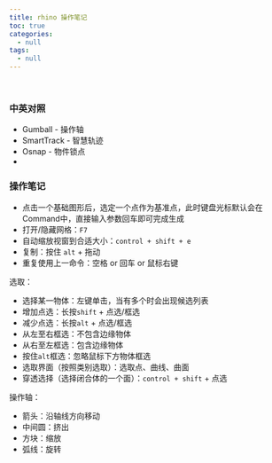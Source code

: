 ```yaml
---
title: rhino 操作笔记
toc: true
categories:
  - null
tags:
  - null
---
```




<!--more-->

<br/>

### 中英对照

* Gumball - 操作轴
* SmartTrack - 智慧轨迹
* Osnap - 物件锁点
* 

### 操作笔记

* 点击一个基础图形后，选定一个点作为基准点，此时键盘光标默认会在Command中，直接输入参数回车即可完成生成
* 打开/隐藏网格：`F7`
* 自动缩放视窗到合适大小：`control + shift + e`
* 复制：按住 `alt` + 拖动
* 重复使用上一命令：空格 or 回车 or 鼠标右键

选取：

* 选择某一物体：左键单击，当有多个时会出现候选列表
* 增加点选：长按`shift` + 点选/框选
* 减少点选：长按`alt` + 点选/框选
* 从左至右框选：不包含边缘物体
* 从右至左框选：包含边缘物体
* 按住`alt`框选：忽略鼠标下方物体框选
* 选取界面（按照类别选取）：选取点、曲线、曲面
* 穿透选择（选择闭合体的一个面）：`control + shift` + 点选

操作轴：

* 箭头：沿轴线方向移动
* 中间圆：挤出
* 方块：缩放
* 弧线：旋转



